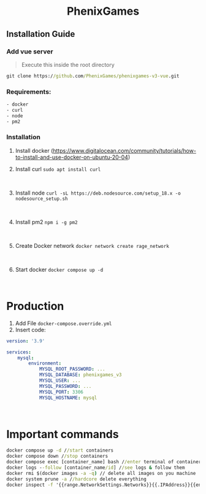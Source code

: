 # <center>**PhenixGames**</center>

## **Installation Guide**

### **Add vue server**

> Execute this inside the root directory

```cmd
git clone https://github.com/PhenixGames/phenixgames-v3-vue.git
```

### **Requirements:**

```txt
- docker
- curl
- node
- pm2
```

### Installation

1. Install docker (<https://www.digitalocean.com/community/tutorials/how-to-install-and-use-docker-on-ubuntu-20-04>)
   <br>

2. Install curl `sudo apt install curl`

<br>

3. Install node `curl -sL https://deb.nodesource.com/setup_18.x -o nodesource_setup.sh`

<br>

4. Install pm2 `npm i -g pm2`

<br>

5. Create Docker network `docker network create rage_network`

<br>

6. Start docker `docker compose up -d`

<br>

# Production

1. Add File `docker-compose.override.yml`
2. Insert code:

```yml
version: '3.9'

services:
    mysql:
        environment:
            MYSQL_ROOT_PASSWORD: ...
            MYSQL_DATABASE: phenixgames_v3
            MYSQL_USER: ...
            MYSQL_PASSWORD: ...
            MYSQL_PORT: 3306
            MYSQL_HOSTNAME: mysql
```

<br>

# **Important commands**

```cmd
docker compose up -d //start containers
docker compose down //stop containers
docker compose exec [container_name] bash //enter terminal of container
docker logs --follow [container_name/id] //see logs & follow them
docker rmi $(docker images -a -q) // delete all images on you machine
docker system prune -a //hardcore delete everything
docker inspect -f '{{range.NetworkSettings.Networks}}{{.IPAddress}}{{end}}' name_or_id //get ip of container
```

```

```
